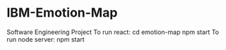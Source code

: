 # IBM-Emotion-Map
Software Engineering Project
To run react: 
cd emotion-map
npm start
To run node server:
npm start
